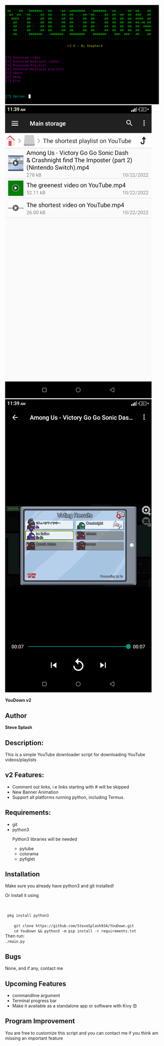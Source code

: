 
<img src="https://github.com/SteveSplash934/YouDown/blob/4737e0f7e611ab1e17f7259f3d126a22dcabf228/img/main.jpg" alt="YouDown " />
<img src="https://github.com/SteveSplash934/YouDown/blob/4737e0f7e611ab1e17f7259f3d126a22dcabf228/img/1.png" alt="YouDown Screenshot 1" />
<img src="https://github.com/SteveSplash934/YouDown/blob/4737e0f7e611ab1e17f7259f3d126a22dcabf228/img/2.png" alt="YouDown Screenshot 2" />

<strong>YouDown v2</strong>
<h2>Author</h2>
<b>Steve Splash</b>

<h2>Description: </h2>
<p>This is a simple YouTube downloader script for downloading YouTube videos/playlists</p>

<h2>v2 Features: </h2>
<ul>
<li>Comment out links, i.e links starting with # will be skipped</li>
<li>New Banner Animation</li>
<li>Support all platforms running python, including Termux.</li>
</ul>

<h2>Requirements:</h2>
<ul>
  <li>git</li>
  <li>python3</li>
<p>Python3 libraries will be needed</p>
  <ul>
    <li>pytube</li>
    <li>colorama</li>
    <li>pyfiglet</li>
  </ul>
</ul>

<h2>Installation</h2>
<p>Make sure you already have python3 and git installed!</p>
<p> Or install it using </p>
<br/>
<code>
 pkg install python3
</code>
<code>
    git clone https://github.com/SteveSplash934/YouDown.git 
    cd YouDown && python3 -m pip install -r requirements.txt
</code>
Then run:<br/>
<code>./main.py</code>

<h2>Bugs</h2>
<p>None, and if any, contact me</p>

<h2>Upcoming Features</h2>
<ul>
  <li>commandline argument</li>
<li>Terminal progress bar</li>
  <li>Make it available as a standalone app or software with Kivy 😍</li>
</ul>

<h2>Program Improvement</h2>
<p>You are free to customize this script and you can contact me if you think am missing an important feature</p>
